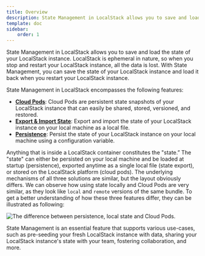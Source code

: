 ```yaml
---
title: Overview
description: State Management in LocalStack allows you to save and load the state of your LocalStack instance.
template: doc
sidebar:
    order: 1
---
```


State Management in LocalStack allows you to save and load the state of your LocalStack instance.
LocalStack is ephemeral in nature, so when you stop and restart your LocalStack instance, all the data is lost.
With State Management, you can save the state of your LocalStack instance and load it back when you restart your LocalStack instance.

State Management in LocalStack encompasses the following features:

* [**Cloud Pods**](/aws/capabilities/state-management/cloud-pods): Cloud Pods are persistent state snapshots of your LocalStack instance that can easily be shared, stored, versioned, and restored.
* [**Export & Import State**](/aws/capabilities/state-management/export-import-state): Export and import the state of your LocalStack instance on your local machine as a local file.
* [**Persistence**](/aws/capabilities/state-management/persistence): Persist the state of your LocalStack instance on your local machine using a configuration variable.

Anything that is inside a LocalStack container constitutes the "state.” The "state" can either be persisted on your local
machine and be loaded at startup (persistence), exported anytime as a single local file (state export), or stored on the LocalStack platform (cloud pods).
The underlying mechanisms of all three solutions are similar, but the layout obviously differs.
We can observe how using state
locally and Cloud Pods are very similar, as they look like `local` and `remote` versions of the same bundle.
To get a better understanding of how
these three features differ, they can be illustrated as following:

![The difference between persistence, local state and Cloud Pods.](/images/aws/persistence-pods-remote.png)

State Management is an essential feature that supports various use-cases, such as pre-seeding your fresh LocalStack instance with data, sharing your LocalStack instance's state with your team, fostering collaboration, and more.

